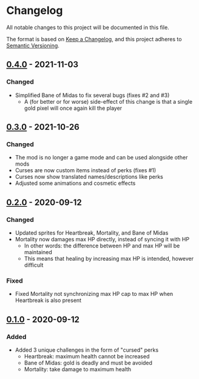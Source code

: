 # Changelog

All notable changes to this project will be documented in this file.

The format is based on [Keep a Changelog](https://keepachangelog.com/en/1.0.0/), and this project adheres to [Semantic Versioning](https://semver.org/spec/v2.0.0.html).

## [0.4.0] - 2021-11-03

### Changed

- Simplified Bane of Midas to fix several bugs (fixes #2 and #3)
  - A (for better or for worse) side-effect of this change is that a single gold pixel will once again kill the player

## [0.3.0] - 2021-10-26

### Changed

- The mod is no longer a game mode and can be used alongside other mods
- Curses are now custom items instead of perks (fixes #1)
- Curses now show translated names/descriptions like perks
- Adjusted some animations and cosmetic effects

## [0.2.0] - 2020-09-12

### Changed

- Updated sprites for Heartbreak, Mortality, and Bane of Midas
- Mortality now damages max HP directly, instead of syncing it with HP
  - In other words: the difference between HP and max HP will be maintained
  - This means that healing by increasing max HP is intended, however difficult

### Fixed

- Fixed Mortality not synchronizing max HP cap to max HP when Heartbreak is also present

## [0.1.0] - 2020-09-12

### Added

- Added 3 unique challenges in the form of "cursed" perks
  - Heartbreak: maximum health cannot be increased
  - Bane of Midas: gold is deadly and must be avoided
  - Mortality: take damage to maximum health

[unreleased]: https://github.com/Arcensoth/challenge-buffet-noita/compare/v0.4.0...HEAD
[0.4.0]: https://github.com/Arcensoth/challenge-buffet-noita/releases/tag/v0.3.0...v0.4.0
[0.3.0]: https://github.com/Arcensoth/challenge-buffet-noita/releases/tag/v0.2.0...v0.3.0
[0.2.0]: https://github.com/Arcensoth/challenge-buffet-noita/releases/tag/v0.1.0...v0.2.0
[0.1.0]: https://github.com/Arcensoth/challenge-buffet-noita/releases/tag/v0.1.0
